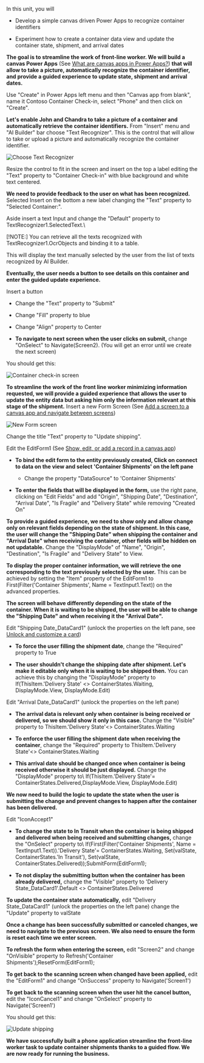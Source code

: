 In this unit, you will

-   Develop a simple canvas driven Power Apps to recognize container identifiers

-   Experiment how to create a container data view and update the container state, shipment, and arrival dates

**The goal is to streamline the work of front-line worker. We will build a canvas Power Apps** (See [What are canvas apps in Power Apps?](https://docs.microsoft.com/powerapps/maker/canvas-apps/getting-started)) **that will allow to take a picture, automatically recognize the container identifier, and provide a guided experience to update state, shipment and arrival dates.**

Use "Create" in Power Apps left menu and then "Canvas app from blank", name it Contoso Container Check-in, select "Phone" and then click on "Create".

**Let's enable John and Chandra to take a picture of a container and automatically retrieve the container identifiers.** From "Insert" menu and "AI Builder" bar choose "Text Recognizer". This is the control that will allow to take or upload a picture and automatically recognize the container identifier.

![Choose Text Recognizer](../media/image10.png)

Resize the control to fit in the screen and insert on the top a label editing the "Text" property to "Container Check-in" with blue background and white text centered.

**We need to provide feedback to the user on what has been recognized.** Selected Insert on the bottom a new label changing the "Text" property to "Selected Container:".

Aside insert a text Input and change the "Default" property to TextRecognizer1.SelectedText.\

[!NOTE:] You can retrieve all the texts recognized with TextRecognizer1.OcrObjects and binding it to a table.

This will display the text manually selected by the user from the list of texts recognized by AI Builder.

**Eventually, the user needs a button to see details on this container and enter the guided update experience.**

Insert a button

-   Change the "Text" property to "Submit"

-   Change "Fill" property to blue

-   Change "Align" property to Center

-   **To navigate to next screen when the user clicks on submit,** change "OnSelect" to Navigate(Screen2). (You will get an error until we create the next screen)

You should get this:

![Container check-in screen](../media/image11.png)

**To streamline the work of the front line worker minimizing information requested, we will provide a guided experience that allows the user to update the entity data but asking him only the information relevant at this stage of the shipment.** Insert a new Form Screen (See [Add a screen to a canvas app and navigate between screens](https://docs.microsoft.com/powerapps/maker/canvas-apps/add-screen-context-variables))

![New Form screen](../media/image12.png)

Change the title "Text" property to "Update shipping".

Edit the EditForm1 (See [Show, edit, or add a record in a canvas app](https://docs.microsoft.com/powerapps/maker/canvas-apps/add-form))

-   **To bind the edit form to the entity previously created, Click on connect to data on the view and select 'Container Shipments' on the left pane**

    -   Change the property "DataSource" to 'Container Shipments'

-   **To enter the fields that will be displayed in the form,** use the right pane, clicking on "Edit Fields" and add "Origin", "Shipping Date", "Destination", "Arrival Date", "Is Fragile" and "Delivery State" while removing "Created On"

**To provide a guided experience, we need to show only and allow change only on relevant fields depending on the state of shipment. In this case, the user will change the "Shipping Date" when shipping the container and "Arrival Date" when receiving the container, other fields will be hidden on not updatable.** Change the "DisplayMode" of "Name", "Origin", "Destination", "Is Fragile" and "Delivery State" to View.

**To display the proper container information, we will retrieve the one corresponding to the text previously selected by the user.** This can be achieved by setting the "Item" property of the EditForm1 to First(Filter(\'Container Shipments\', Name = TextInput1.Text)) on the advanced properties.

**The screen will behave differently depending on the state of the container. When it is waiting to be shipped, the user will be able to change the "Shipping Date" and when receiving it the "Arrival Date".**

Edit "Shipping Date\_DataCard1" (unlock the properties on the left pane, see [Unlock and customize a card](https://docs.microsoft.com/powerapps/maker/canvas-apps/customize-card#unlock-and-customize-a-card))

-   **To force the user filling the shipment date**, change the "Required" property to True

-   **The user shouldn't change the** **shipping date after shipment. Let's make it editable only when it is waiting to be shipped then.**
    You can achieve this by changing the "DisplayMode" property to If(ThisItem.\'Delivery State\' \<\> ContainerStates.Waiting, DisplayMode.View, DisplayMode.Edit)

Edit "Arrival Date\_DataCard1" (unlock the properties on the left pane)

-   **The arrival data is relevant only when container is being received or delivered, so we should show it only in this case.** Change the "Visible" property to ThisItem.\'Delivery State\'\<\> ContainerStates.Waiting

-   **To enforce the user filling the shipment date when receiving the container**, change the "Required" property to ThisItem.\'Delivery State\'\<\> ContainerStates.Waiting

-   **This arrival date should be changed once when container is being received otherwise it should be just displayed.** Change the "DisplayMode" property to\ If(ThisItem.\'Delivery State\'= ContainerStates.Delivered,DisplayMode.View, DisplayMode.Edit)

**We now need to build the logic to update the state when the user is submitting the change and prevent changes to happen after the container has been delivered.**

Edit "IconAccept1"

-   **To change the state to In Transit when the container is being shipped and delivered when being received and submitting changes,** change the "OnSelect" property to\ If(First(Filter(\'Container Shipments\', Name = TextInput1.Text)).\'Delivery State\'= ContainerStates.Waiting, Set(valState, ContainerStates.\'In Transit\'), Set(valState, ContainerStates.Delivered));SubmitForm(EditForm1);

-   **To not display the submitting button when the container has been already delivered,** change the "Visible" property to \'Delivery State\_DataCard1\'.Default \<\> ContainerStates.Delivered

**To update the container state automatically,** edit "Delivery State\_DataCard1" (unlock the properties on the left pane) change the "Update" property to valState

**Once a change has been successfully submitted or canceled changes, we need to navigate to the previous screen. We also need to ensure the form is reset each time we enter screen.**

**To refresh the form when entering the screen,** edit "Screen2" and change "OnVisible" property to Refresh(\'Container Shipments\');ResetForm(EditForm1);

**To get back to the scanning screen when changed have been applied,** edit the "EditForm1" and change "OnSuccess" property to Navigate(\'Screen1\')

**To get back to the scanning screen when the user hit the cancel button,** edit the "IconCancel1" and change "OnSelect" property to Navigate(\'Screen1\')

You should get this:

![Update shipping](../media/image13.png)

**We have successfully built a phone application streamline the front-line worker task to update container shipments thanks to a guided flow. We are now ready for running the business.**
